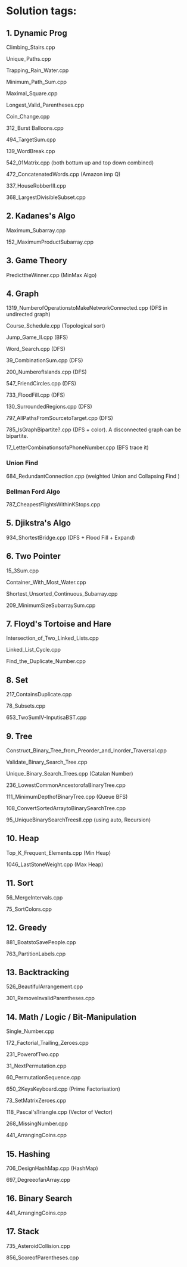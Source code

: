 # Solution tags:

## 1. Dynamic Prog

Climbing_Stairs.cpp

Unique_Paths.cpp

Trapping_Rain_Water.cpp

Minimum_Path_Sum.cpp

Maximal_Square.cpp

Longest_Valid_Parentheses.cpp

Coin_Change.cpp

312_Burst Balloons.cpp

494_TargetSum.cpp

139_WordBreak.cpp

542_01Matrix.cpp (both bottum up and top down combined)

472_ConcatenatedWords.cpp (Amazon imp Q)

337_HouseRobberIII.cpp

368_LargestDivisibleSubset.cpp

## 2. Kadanes's Algo

Maximum_Subarray.cpp

152_MaximumProductSubarray.cpp

## 3. Game Theory

PredicttheWinner.cpp (MinMax Algo)

## 4. Graph

1319_NumberofOperationstoMakeNetworkConnected.cpp (DFS in undirected graph)

Course_Schedule.cpp (Topological sort)

Jump_Game_II.cpp (BFS)

Word_Search.cpp (DFS)

39_CombinationSum.cpp (DFS)

200_NumberofIslands.cpp (DFS)

547_FriendCircles.cpp (DFS)

733_FloodFill.cpp (DFS)

130_SurroundedRegions.cpp (DFS)

797_AllPathsFromSourcetoTarget.cpp (DFS)

785_IsGraphBipartite?.cpp (DFS + color).
A disconnected graph  can be bipartite.

17_LetterCombinationsofaPhoneNumber.cpp (BFS trace it)

### Union Find

684_RedundantConnection.cpp (weighted Union and Collapsing Find <with prunning>)
  
### Bellman Ford Algo

787_CheapestFlightsWithinKStops.cpp

## 5. Djikstra's Algo

934_ShortestBridge.cpp (DFS + Flood Fill + Expand)

## 6. Two Pointer

15_3Sum.cpp

Container_With_Most_Water.cpp

Shortest_Unsorted_Continuous_Subarray.cpp

209_MinimumSizeSubarraySum.cpp

## 7. Floyd's Tortoise and Hare

Intersection_of_Two_Linked_Lists.cpp

Linked_List_Cycle.cpp

Find_the_Duplicate_Number.cpp

## 8. Set

217_ContainsDuplicate.cpp

78_Subsets.cpp

653_TwoSumIV-InputisaBST.cpp

## 9. Tree

Construct_Binary_Tree_from_Preorder_and_Inorder_Traversal.cpp

Validate_Binary_Search_Tree.cpp

Unique_Binary_Search_Trees.cpp (Catalan Number)

236_LowestCommonAncestorofaBinaryTree.cpp

111_MinimumDepthofBinaryTree.cpp (Queue BFS)

108_ConvertSortedArraytoBinarySearchTree.cpp

95_UniqueBinarySearchTreesII.cpp (using auto, Recursion)

## 10. Heap

Top_K_Frequent_Elements.cpp (Min Heap)

1046_LastStoneWeight.cpp (Max Heap)

## 11. Sort

56_MergeIntervals.cpp

75_SortColors.cpp

## 12. Greedy

881_BoatstoSavePeople.cpp

763_PartitionLabels.cpp

## 13. Backtracking

526_BeautifulArrangement.cpp

301_RemoveInvalidParentheses.cpp

## 14. Math / Logic / Bit-Manipulation

Single_Number.cpp

172_Factorial_Trailing_Zeroes.cpp

231_PowerofTwo.cpp

31_NextPermutation.cpp

60_PermutationSequence.cpp

650_2KeysKeyboard.cpp (Prime Factorisation)

73_SetMatrixZeroes.cpp

118_Pascal'sTriangle.cpp (Vector of Vector)

268_MissingNumber.cpp

441_ArrangingCoins.cpp

## 15. Hashing

706_DesignHashMap.cpp (HashMap)

697_DegreeofanArray.cpp

## 16. Binary Search

441_ArrangingCoins.cpp

## 17. Stack

735_AsteroidCollision.cpp

856_ScoreofParentheses.cpp
